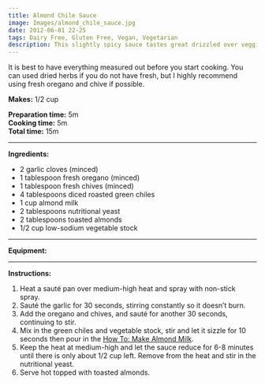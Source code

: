 ```yaml
---
title: Almond Chile Sauce
image: Images/almond_chile_sauce.jpg
date: 2012-06-01 22-25
tags: Dairy Free, Gluten Free, Vegan, Vegetarian
description: This slightly spicy sauce tastes great drizzled over veggies like steamed broccoli and roasted potatoes, or try it with sautéed chicken or tofu.
---
```

It is best to have everything measured out before you start cooking. You can used dried herbs if you do not have fresh, but I highly recommend using fresh oregano and chive if possible. 

**Makes:** 1/2 cup

**Preparation time:** 5m  
**Cooking time:** 5m  
**Total time:** 15m

---

**Ingredients:**

- 2 garlic cloves (minced)
- 1 tablespoon fresh oregano (minced)
- 1 tablespoon fresh chives (minced)
- 4 tablespoons diced roasted green chiles
- 1 cup almond milk
- 2 tablespoons nutritional yeast
- 2 tablespoons toasted almonds
- 1/2 cup low-sodium vegetable stock


---

**Equipment:** 

---

**Instructions:**

1. Heat a sauté pan over medium-high heat and spray with non-stick spray.
1. Sauté the garlic for 30 seconds, stirring constantly so it doesn’t burn.
1. Add the oregano and chives, and sauté for another 30 seconds, continuing to stir. 
1. Mix in the green chiles and vegetable stock, stir and let it sizzle for 10 seconds then pour in the [How To: Make Almond Milk](https://wafflehearts.com/howtos/how_to_make_almond_milk).
1. Keep the heat at medium-high and let the sauce reduce for 6-8 minutes until there is only about 1/2 cup left. Remove from the heat and stir in the nutritional yeast.
1. Serve hot topped with toasted almonds. 

